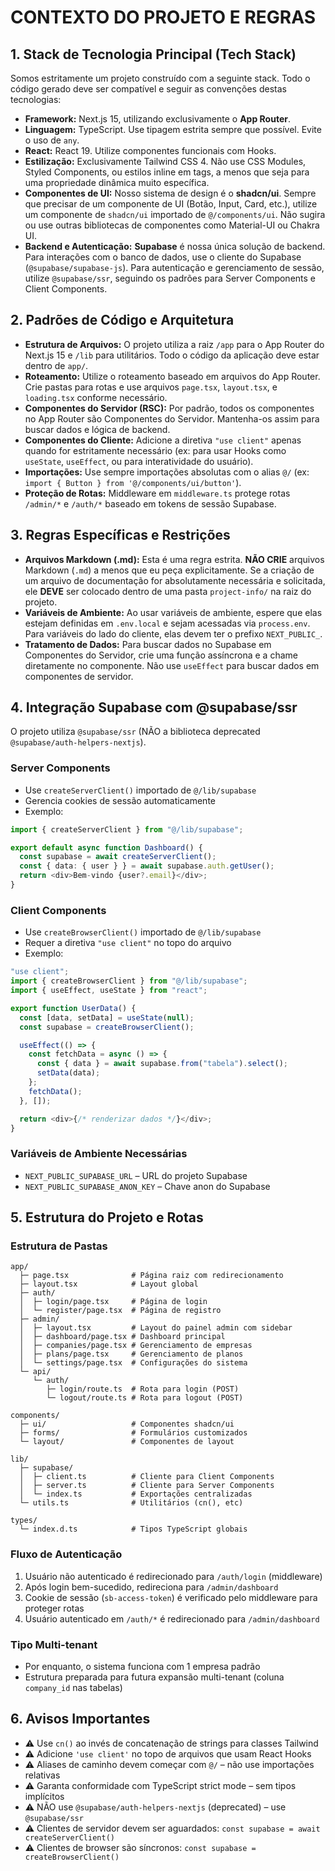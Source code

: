 # CONTEXTO DO PROJETO E REGRAS

## 1. Stack de Tecnologia Principal (Tech Stack)
Somos estritamente um projeto construído com a seguinte stack. Todo o código gerado deve ser compatível e seguir as convenções destas tecnologias:
- **Framework:** Next.js 15, utilizando exclusivamente o **App Router**.
- **Linguagem:** TypeScript. Use tipagem estrita sempre que possível. Evite o uso de `any`.
- **React:** React 19. Utilize componentes funcionais com Hooks.
- **Estilização:** Exclusivamente Tailwind CSS 4. Não use CSS Modules, Styled Components, ou estilos inline em tags, a menos que seja para uma propriedade dinâmica muito específica.
- **Componentes de UI:** Nosso sistema de design é o **shadcn/ui**. Sempre que precisar de um componente de UI (Botão, Input, Card, etc.), utilize um componente de `shadcn/ui` importado de `@/components/ui`. Não sugira ou use outras bibliotecas de componentes como Material-UI ou Chakra UI.
- **Backend e Autenticação:** **Supabase** é nossa única solução de backend. Para interações com o banco de dados, use o cliente do Supabase (`@supabase/supabase-js`). Para autenticação e gerenciamento de sessão, utilize `@supabase/ssr`, seguindo os padrões para Server Components e Client Components.

## 2. Padrões de Código e Arquitetura
- **Estrutura de Arquivos:** O projeto utiliza a raiz `/app` para o App Router do Next.js 15 e `/lib` para utilitários. Todo o código da aplicação deve estar dentro de `app/`.
- **Roteamento:** Utilize o roteamento baseado em arquivos do App Router. Crie pastas para rotas e use arquivos `page.tsx`, `layout.tsx`, e `loading.tsx` conforme necessário.
- **Componentes do Servidor (RSC):** Por padrão, todos os componentes no App Router são Componentes do Servidor. Mantenha-os assim para buscar dados e lógica de backend.
- **Componentes do Cliente:** Adicione a diretiva `"use client"` apenas quando for estritamente necessário (ex: para usar Hooks como `useState`, `useEffect`, ou para interatividade do usuário).
- **Importações:** Use sempre importações absolutas com o alias `@/` (ex: `import { Button } from '@/components/ui/button'`).
- **Proteção de Rotas:** Middleware em `middleware.ts` protege rotas `/admin/*` e `/auth/*` baseado em tokens de sessão Supabase.

## 3. Regras Específicas e Restrições
- **Arquivos Markdown (.md):** Esta é uma regra estrita. **NÃO CRIE** arquivos Markdown (`.md`) a menos que eu peça explicitamente. Se a criação de um arquivo de documentação for absolutamente necessária e solicitada, ele **DEVE** ser colocado dentro de uma pasta `project-info/` na raiz do projeto.
- **Variáveis de Ambiente:** Ao usar variáveis de ambiente, espere que elas estejam definidas em `.env.local` e sejam acessadas via `process.env`. Para variáveis do lado do cliente, elas devem ter o prefixo `NEXT_PUBLIC_`.
- **Tratamento de Dados:** Para buscar dados no Supabase em Componentes do Servidor, crie uma função assíncrona e a chame diretamente no componente. Não use `useEffect` para buscar dados em componentes de servidor.

## 4. Integração Supabase com @supabase/ssr

O projeto utiliza `@supabase/ssr` (NÃO a biblioteca deprecated `@supabase/auth-helpers-nextjs`).

### Server Components
- Use `createServerClient()` importado de `@/lib/supabase`
- Gerencia cookies de sessão automaticamente
- Exemplo:
```typescript
import { createServerClient } from "@/lib/supabase";

export default async function Dashboard() {
  const supabase = await createServerClient();
  const { data: { user } } = await supabase.auth.getUser();
  return <div>Bem-vindo {user?.email}</div>;
}
```

### Client Components
- Use `createBrowserClient()` importado de `@/lib/supabase`
- Requer a diretiva `"use client"` no topo do arquivo
- Exemplo:
```typescript
"use client";
import { createBrowserClient } from "@/lib/supabase";
import { useEffect, useState } from "react";

export function UserData() {
  const [data, setData] = useState(null);
  const supabase = createBrowserClient();

  useEffect(() => {
    const fetchData = async () => {
      const { data } = await supabase.from("tabela").select();
      setData(data);
    };
    fetchData();
  }, []);

  return <div>{/* renderizar dados */}</div>;
}
```

### Variáveis de Ambiente Necessárias
- `NEXT_PUBLIC_SUPABASE_URL` – URL do projeto Supabase
- `NEXT_PUBLIC_SUPABASE_ANON_KEY` – Chave anon do Supabase

## 5. Estrutura do Projeto e Rotas

### Estrutura de Pastas
```
app/
  ├─ page.tsx              # Página raiz com redirecionamento
  ├─ layout.tsx            # Layout global
  ├─ auth/
  │  ├─ login/page.tsx     # Página de login
  │  └─ register/page.tsx  # Página de registro
  ├─ admin/
  │  ├─ layout.tsx         # Layout do painel admin com sidebar
  │  ├─ dashboard/page.tsx # Dashboard principal
  │  ├─ companies/page.tsx # Gerenciamento de empresas
  │  ├─ plans/page.tsx     # Gerenciamento de planos
  │  └─ settings/page.tsx  # Configurações do sistema
  └─ api/
     └─ auth/
        ├─ login/route.ts  # Rota para login (POST)
        └─ logout/route.ts # Rota para logout (POST)

components/
  ├─ ui/                   # Componentes shadcn/ui
  ├─ forms/                # Formulários customizados
  └─ layout/               # Componentes de layout

lib/
  ├─ supabase/
  │  ├─ client.ts          # Cliente para Client Components
  │  ├─ server.ts          # Cliente para Server Components
  │  └─ index.ts           # Exportações centralizadas
  └─ utils.ts              # Utilitários (cn(), etc)

types/
  └─ index.d.ts            # Tipos TypeScript globais
```

### Fluxo de Autenticação
1. Usuário não autenticado é redirecionado para `/auth/login` (middleware)
2. Após login bem-sucedido, redireciona para `/admin/dashboard`
3. Cookie de sessão (`sb-access-token`) é verificado pelo middleware para proteger rotas
4. Usuário autenticado em `/auth/*` é redirecionado para `/admin/dashboard`

### Tipo Multi-tenant
- Por enquanto, o sistema funciona com 1 empresa padrão
- Estrutura preparada para futura expansão multi-tenant (coluna `company_id` nas tabelas)

## 6. Avisos Importantes
- ⚠️ Use `cn()` ao invés de concatenação de strings para classes Tailwind
- ⚠️ Adicione `'use client'` no topo de arquivos que usam React Hooks
- ⚠️ Aliases de caminho devem começar com `@/` – não use importações relativas
- ⚠️ Garanta conformidade com TypeScript strict mode – sem tipos implícitos
- ⚠️ NÃO use `@supabase/auth-helpers-nextjs` (deprecated) – use `@supabase/ssr`
- ⚠️ Clientes de servidor devem ser aguardados: `const supabase = await createServerClient()`
- ⚠️ Clientes de browser são síncronos: `const supabase = createBrowserClient()`
